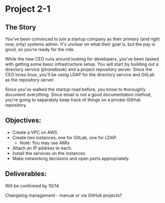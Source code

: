 # Project 2-1

## The Story

You've been convinced to join a startup company as their primary (and right now, only) systems admin. It's unclear on what their goal is, but the pay is good, so you're ready for the ride.

While the new CEO runs around looking for developers, you've been tasked with getting some basic infrastructure setup. You will start by building out a directory service (phonebook) and a project repository server. Since the CEO loves linux, you'll be using LDAP for the directory service and GitLab as the repository server.

Since you've walked the startup road before, you know to thoroughly document everything. Since email is not a good documentation method, you're going to separately keep track of things on a private GitHub repository.

## Objectives:

- Create a VPC on AWS.
- Create two instances, one for GitLab, one for LDAP.
  - Note: You may use AMIs
- Attach an IP address to each.
- Install the services on the instances
- Make networking decisions and open ports appropriately.

## Deliverables:

Will be confirmed by 10/14

Changelog management - manual or via GitHub projects?
